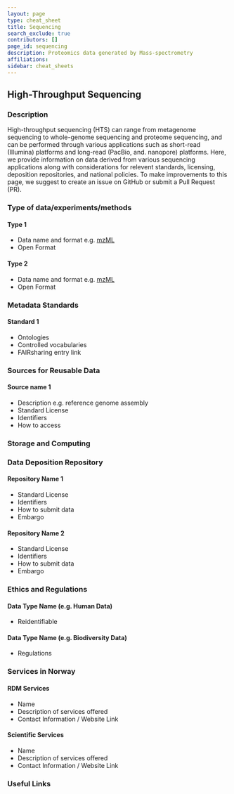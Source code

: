 ```yaml
---
layout: page
type: cheat_sheet
title: Sequencing
search_exclude: true
contributors: []
page_id: sequencing
description: Proteomics data generated by Mass-spectrometry
affiliations:
sidebar: cheat_sheets
---
```


## High-Throughput Sequencing

### Description
High-throughput sequencing (HTS) can range from metagenome sequencing to whole-genome sequencing and proteome sequencing, and can be performed through various applications such as short-read (Illumina) platforms and long-read (PacBio, and. nanopore) platforms. Here, we provide information on data derived from various sequencing applications along with considerations for relevent standards, licensing, deposition repositories, and national policies. To make improvements to this page, we suggest to create an issue on GitHub or submit a Pull Request (PR).


### Type of data/experiments/methods
<!---When mentioning file format, it would be useful to mention format type -->

#### Type 1
- Data name and format e.g. [mzML](https://fairsharing.org/FAIRsharing.26dmba)
- Open Format

#### Type 2
- Data name and format e.g. [mzML](https://fairsharing.org/FAIRsharing.26dmba)
- Open Format

### Metadata Standards
#### Standard 1
- Ontologies
- Controlled vocabularies
- FAIRsharing entry link

### Sources for Reusable Data
#### Source name 1
- Description e.g. reference genome assembly
- Standard License
- Identifiers
- How to access

### Storage and Computing
<!--Add information about e.g. NeLS-->

### Data Deposition Repository

#### Repository Name 1
- Standard License
- Identifiers
- How to submit data
- Embargo

#### Repository Name 2
- Standard License
- Identifiers
- How to submit data
- Embargo

### Ethics and Regulations
<!--Add information about laws and policies in Norway for relevant data types-->
#### Data Type Name (e.g. Human Data)
- Reidentifiable

#### Data Type Name (e.g. Biodiversity Data)
- Regulations

### Services in Norway
<!--Add one line description-->
#### RDM Services
- Name
- Description of services offered
- Contact Information / Website Link

#### Scientific Services
- Name
- Description of services offered
- Contact Information / Website Link

### Useful Links
<!--Add a list of relevant external/global tools-->
